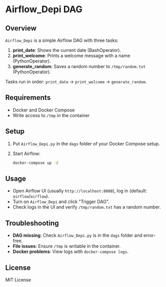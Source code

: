 # Airflow_Depi DAG

## Overview

`Airflow_Depi` is a simple Airflow DAG with three tasks:

1. **print_date**: Shows the current date (BashOperator).
2. **print_welcome**: Prints a welcome message with a name (PythonOperator).
3. **generate_random**: Saves a random number to `/tmp/random.txt` (PythonOperator).

Tasks run in order: `print_date` → `print_welcome` → `generate_random`.

## Requirements

- Docker and Docker Compose
- Write access to `/tmp` in the container

## Setup


1. Put `Airflow_Depi.py` in the `dags` folder of your Docker Compose setup.
2. Start Airflow:

   ```bash
   docker-compose up -d
   ```

## Usage

- Open Airflow UI (usually `http://localhost:8080`), log in (default: `airflow`/`airflow`).
- Turn on `Airflow_Depi` and click "Trigger DAG".
- Check logs in the UI and verify `/tmp/random.txt` has a random number.

## Troubleshooting

- **DAG missing**: Check `Airflow_Depi.py` is in the `dags` folder and error-free.
- **File issues**: Ensure `/tmp` is writable in the container.
- **Docker problems**: View logs with `docker-compose logs`.

## License

MIT License
<div>
<img src "https://github.com/user-attachments/assets/3fea71e4-64c4-4c26-b27d-a50eb2ea729e"
<img src "https://github.com/user-attachments/assets/3b5432a5-fbe5-4591-88ec-ce2930e1905e"
<img src "https://github.com/user-attachments/assets/b05078cf-06df-420b-bad6-9bf1e2275123"
<img src "https://github.com/user-attachments/assets/0ede2d7b-3e35-4d44-be9a-ed81bc81a372"
</div>

